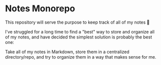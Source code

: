 # Notes Monorepo

This repository will serve the purpose to keep track of all of my notes 🎉

I've struggled for a long time to find a "best" way to store and organize all of my notes, and have decided the simplest solution is probably the best one:

Take all of my notes in Markdown, store them in a centralized directory/repo, and try to organize them in a way that makes sense for me.
